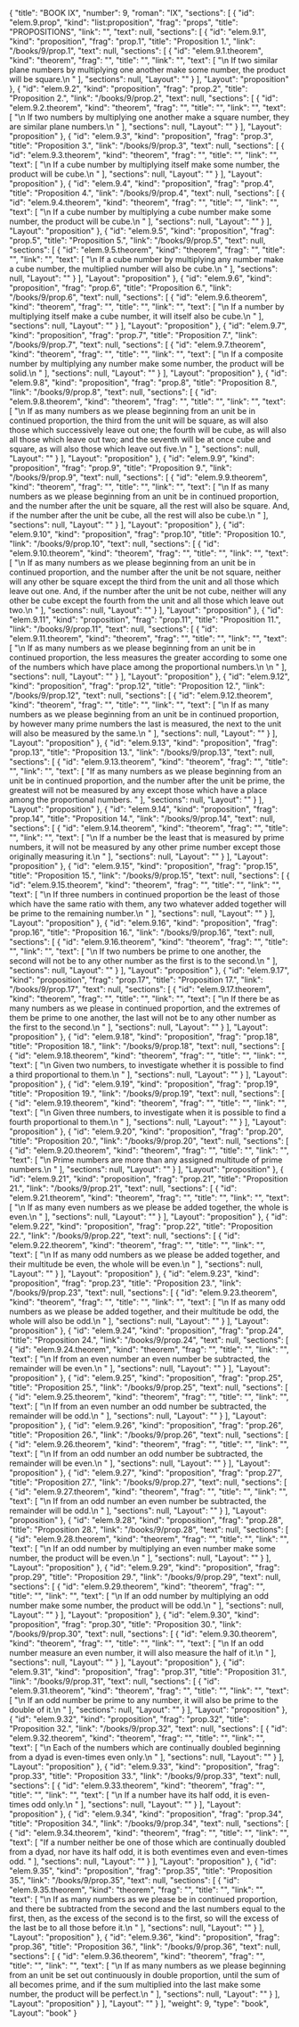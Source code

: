 {
  "title": "BOOK IX",
  "number": 9,
  "roman": "IX",
  "sections": [
    {
      "id": "elem.9.prop",
      "kind": "list:proposition",
      "frag": "props",
      "title": "PROPOSITIONS",
      "link": "",
      "text": null,
      "sections": [
        {
          "id": "elem.9.1",
          "kind": "proposition",
          "frag": "prop.1",
          "title": "Proposition 1.",
          "link": "/books/9/prop.1",
          "text": null,
          "sections": [
            {
              "id": "elem.9.1.theorem",
              "kind": "theorem",
              "frag": "",
              "title": "",
              "link": "",
              "text": [
                "\n       If two similar plane numbers by multiplying one another make some number, the product will be square.\n      "
              ],
              "sections": null,
              "Layout": ""
            }
          ],
          "Layout": "proposition"
        },
        {
          "id": "elem.9.2",
          "kind": "proposition",
          "frag": "prop.2",
          "title": "Proposition 2.",
          "link": "/books/9/prop.2",
          "text": null,
          "sections": [
            {
              "id": "elem.9.2.theorem",
              "kind": "theorem",
              "frag": "",
              "title": "",
              "link": "",
              "text": [
                "\n       If two numbers by multiplying one another make a square number, they are similar plane numbers.\n      "
              ],
              "sections": null,
              "Layout": ""
            }
          ],
          "Layout": "proposition"
        },
        {
          "id": "elem.9.3",
          "kind": "proposition",
          "frag": "prop.3",
          "title": "Proposition 3.",
          "link": "/books/9/prop.3",
          "text": null,
          "sections": [
            {
              "id": "elem.9.3.theorem",
              "kind": "theorem",
              "frag": "",
              "title": "",
              "link": "",
              "text": [
                "\n       If a cube number by multiplying itself make some number, the product will be cube.\n      "
              ],
              "sections": null,
              "Layout": ""
            }
          ],
          "Layout": "proposition"
        },
        {
          "id": "elem.9.4",
          "kind": "proposition",
          "frag": "prop.4",
          "title": "Proposition 4.",
          "link": "/books/9/prop.4",
          "text": null,
          "sections": [
            {
              "id": "elem.9.4.theorem",
              "kind": "theorem",
              "frag": "",
              "title": "",
              "link": "",
              "text": [
                "\n       If a cube number by multiplying a cube number make some number, the product will be cube.\n      "
              ],
              "sections": null,
              "Layout": ""
            }
          ],
          "Layout": "proposition"
        },
        {
          "id": "elem.9.5",
          "kind": "proposition",
          "frag": "prop.5",
          "title": "Proposition 5.",
          "link": "/books/9/prop.5",
          "text": null,
          "sections": [
            {
              "id": "elem.9.5.theorem",
              "kind": "theorem",
              "frag": "",
              "title": "",
              "link": "",
              "text": [
                "\n       If a cube number by multiplying any number make a cube number, the multiplied number will also be cube.\n      "
              ],
              "sections": null,
              "Layout": ""
            }
          ],
          "Layout": "proposition"
        },
        {
          "id": "elem.9.6",
          "kind": "proposition",
          "frag": "prop.6",
          "title": "Proposition 6.",
          "link": "/books/9/prop.6",
          "text": null,
          "sections": [
            {
              "id": "elem.9.6.theorem",
              "kind": "theorem",
              "frag": "",
              "title": "",
              "link": "",
              "text": [
                "\n       If a number by multiplying itself make a cube number, it will itself also be cube.\n      "
              ],
              "sections": null,
              "Layout": ""
            }
          ],
          "Layout": "proposition"
        },
        {
          "id": "elem.9.7",
          "kind": "proposition",
          "frag": "prop.7",
          "title": "Proposition 7.",
          "link": "/books/9/prop.7",
          "text": null,
          "sections": [
            {
              "id": "elem.9.7.theorem",
              "kind": "theorem",
              "frag": "",
              "title": "",
              "link": "",
              "text": [
                "\n       If a composite number by multiplying any number make some number, the product will be solid.\n      "
              ],
              "sections": null,
              "Layout": ""
            }
          ],
          "Layout": "proposition"
        },
        {
          "id": "elem.9.8",
          "kind": "proposition",
          "frag": "prop.8",
          "title": "Proposition 8.",
          "link": "/books/9/prop.8",
          "text": null,
          "sections": [
            {
              "id": "elem.9.8.theorem",
              "kind": "theorem",
              "frag": "",
              "title": "",
              "link": "",
              "text": [
                "\n       If as many numbers as we please beginning from an unit be in continued proportion, the third from the unit will be square, as will also those which successively leave out one; the fourth will be cube, as will also all those which leave out two; and the seventh will be at once cube and square, as will also those which leave out five.\n      "
              ],
              "sections": null,
              "Layout": ""
            }
          ],
          "Layout": "proposition"
        },
        {
          "id": "elem.9.9",
          "kind": "proposition",
          "frag": "prop.9",
          "title": "Proposition 9.",
          "link": "/books/9/prop.9",
          "text": null,
          "sections": [
            {
              "id": "elem.9.9.theorem",
              "kind": "theorem",
              "frag": "",
              "title": "",
              "link": "",
              "text": [
                "\n       If as many numbers as we please beginning from an unit be in continued proportion, and the number after the unit be square, all the rest will also be square. And, if the number after the unit be cube, all the rest will also be cube.\n      "
              ],
              "sections": null,
              "Layout": ""
            }
          ],
          "Layout": "proposition"
        },
        {
          "id": "elem.9.10",
          "kind": "proposition",
          "frag": "prop.10",
          "title": "Proposition 10.",
          "link": "/books/9/prop.10",
          "text": null,
          "sections": [
            {
              "id": "elem.9.10.theorem",
              "kind": "theorem",
              "frag": "",
              "title": "",
              "link": "",
              "text": [
                "\n       If as many numbers as we please beginning from an unit be in continued proportion, and the number after the unit be not square, neither will any other be square except the third from the unit and all those which leave out one. And, if the number after the unit be not cube, neither will any other be cube except the fourth from the unit and all those which leave out two.\n      "
              ],
              "sections": null,
              "Layout": ""
            }
          ],
          "Layout": "proposition"
        },
        {
          "id": "elem.9.11",
          "kind": "proposition",
          "frag": "prop.11",
          "title": "Proposition 11.",
          "link": "/books/9/prop.11",
          "text": null,
          "sections": [
            {
              "id": "elem.9.11.theorem",
              "kind": "theorem",
              "frag": "",
              "title": "",
              "link": "",
              "text": [
                "\n       If as many numbers as we please beginning from an unit be in continued proportion, the less measures the greater according to some one of the numbers which have place among the proportional numbers.\n       \n      "
              ],
              "sections": null,
              "Layout": ""
            }
          ],
          "Layout": "proposition"
        },
        {
          "id": "elem.9.12",
          "kind": "proposition",
          "frag": "prop.12",
          "title": "Proposition 12.",
          "link": "/books/9/prop.12",
          "text": null,
          "sections": [
            {
              "id": "elem.9.12.theorem",
              "kind": "theorem",
              "frag": "",
              "title": "",
              "link": "",
              "text": [
                "\n       If as many numbers as we please beginning from an unit be in continued proportion, by however many prime numbers the last is measured, the next to the unit will also be measured by the same.\n      "
              ],
              "sections": null,
              "Layout": ""
            }
          ],
          "Layout": "proposition"
        },
        {
          "id": "elem.9.13",
          "kind": "proposition",
          "frag": "prop.13",
          "title": "Proposition 13.",
          "link": "/books/9/prop.13",
          "text": null,
          "sections": [
            {
              "id": "elem.9.13.theorem",
              "kind": "theorem",
              "frag": "",
              "title": "",
              "link": "",
              "text": [
                "If as many numbers as we please beginning from an unit be in continued proportion, and the number after the unit be prime, the greatest will not be measured by any except those which have a place among the proportional numbers. "
              ],
              "sections": null,
              "Layout": ""
            }
          ],
          "Layout": "proposition"
        },
        {
          "id": "elem.9.14",
          "kind": "proposition",
          "frag": "prop.14",
          "title": "Proposition 14.",
          "link": "/books/9/prop.14",
          "text": null,
          "sections": [
            {
              "id": "elem.9.14.theorem",
              "kind": "theorem",
              "frag": "",
              "title": "",
              "link": "",
              "text": [
                "\n       If a number be the least that is measured by prime numbers, it will not be measured by any other prime number except those originally measuring it.\n      "
              ],
              "sections": null,
              "Layout": ""
            }
          ],
          "Layout": "proposition"
        },
        {
          "id": "elem.9.15",
          "kind": "proposition",
          "frag": "prop.15",
          "title": "Proposition 15.",
          "link": "/books/9/prop.15",
          "text": null,
          "sections": [
            {
              "id": "elem.9.15.theorem",
              "kind": "theorem",
              "frag": "",
              "title": "",
              "link": "",
              "text": [
                "\n       If three numbers in continued proportion be the least of those which have the same ratio with them, any two whatever added together will be prime to the remaining number.\n      "
              ],
              "sections": null,
              "Layout": ""
            }
          ],
          "Layout": "proposition"
        },
        {
          "id": "elem.9.16",
          "kind": "proposition",
          "frag": "prop.16",
          "title": "Proposition 16.",
          "link": "/books/9/prop.16",
          "text": null,
          "sections": [
            {
              "id": "elem.9.16.theorem",
              "kind": "theorem",
              "frag": "",
              "title": "",
              "link": "",
              "text": [
                "\n       If two numbers be prime to one another, the second will not be to any other number as the first is to the second.\n      "
              ],
              "sections": null,
              "Layout": ""
            }
          ],
          "Layout": "proposition"
        },
        {
          "id": "elem.9.17",
          "kind": "proposition",
          "frag": "prop.17",
          "title": "Proposition 17.",
          "link": "/books/9/prop.17",
          "text": null,
          "sections": [
            {
              "id": "elem.9.17.theorem",
              "kind": "theorem",
              "frag": "",
              "title": "",
              "link": "",
              "text": [
                "\n       If there be as many numbers as we please in continued proportion, and the extremes of them be prime to one another, the last will not be to any other number as the first to the second.\n      "
              ],
              "sections": null,
              "Layout": ""
            }
          ],
          "Layout": "proposition"
        },
        {
          "id": "elem.9.18",
          "kind": "proposition",
          "frag": "prop.18",
          "title": "Proposition 18.",
          "link": "/books/9/prop.18",
          "text": null,
          "sections": [
            {
              "id": "elem.9.18.theorem",
              "kind": "theorem",
              "frag": "",
              "title": "",
              "link": "",
              "text": [
                "\n       Given two numbers, to investigate whether it is possible to find a third proportional to them.\n      "
              ],
              "sections": null,
              "Layout": ""
            }
          ],
          "Layout": "proposition"
        },
        {
          "id": "elem.9.19",
          "kind": "proposition",
          "frag": "prop.19",
          "title": "Proposition 19.",
          "link": "/books/9/prop.19",
          "text": null,
          "sections": [
            {
              "id": "elem.9.19.theorem",
              "kind": "theorem",
              "frag": "",
              "title": "",
              "link": "",
              "text": [
                "\n       Given three numbers, to investigate when it is possible to find a fourth proportional to them.\n      "
              ],
              "sections": null,
              "Layout": ""
            }
          ],
          "Layout": "proposition"
        },
        {
          "id": "elem.9.20",
          "kind": "proposition",
          "frag": "prop.20",
          "title": "Proposition 20.",
          "link": "/books/9/prop.20",
          "text": null,
          "sections": [
            {
              "id": "elem.9.20.theorem",
              "kind": "theorem",
              "frag": "",
              "title": "",
              "link": "",
              "text": [
                "\n       Prime numbers are more than any assigned multitude of prime numbers.\n      "
              ],
              "sections": null,
              "Layout": ""
            }
          ],
          "Layout": "proposition"
        },
        {
          "id": "elem.9.21",
          "kind": "proposition",
          "frag": "prop.21",
          "title": "Proposition 21.",
          "link": "/books/9/prop.21",
          "text": null,
          "sections": [
            {
              "id": "elem.9.21.theorem",
              "kind": "theorem",
              "frag": "",
              "title": "",
              "link": "",
              "text": [
                "\n       If as many even numbers as we please be added together, the whole is even.\n      "
              ],
              "sections": null,
              "Layout": ""
            }
          ],
          "Layout": "proposition"
        },
        {
          "id": "elem.9.22",
          "kind": "proposition",
          "frag": "prop.22",
          "title": "Proposition 22.",
          "link": "/books/9/prop.22",
          "text": null,
          "sections": [
            {
              "id": "elem.9.22.theorem",
              "kind": "theorem",
              "frag": "",
              "title": "",
              "link": "",
              "text": [
                "\n       If as many odd numbers as we please be added together, and their multitude be even, the whole will be even.\n      "
              ],
              "sections": null,
              "Layout": ""
            }
          ],
          "Layout": "proposition"
        },
        {
          "id": "elem.9.23",
          "kind": "proposition",
          "frag": "prop.23",
          "title": "Proposition 23.",
          "link": "/books/9/prop.23",
          "text": null,
          "sections": [
            {
              "id": "elem.9.23.theorem",
              "kind": "theorem",
              "frag": "",
              "title": "",
              "link": "",
              "text": [
                "\n       If as many odd numbers as we please be added together, and their multitude be odd, the whole will also be odd.\n      "
              ],
              "sections": null,
              "Layout": ""
            }
          ],
          "Layout": "proposition"
        },
        {
          "id": "elem.9.24",
          "kind": "proposition",
          "frag": "prop.24",
          "title": "Proposition 24.",
          "link": "/books/9/prop.24",
          "text": null,
          "sections": [
            {
              "id": "elem.9.24.theorem",
              "kind": "theorem",
              "frag": "",
              "title": "",
              "link": "",
              "text": [
                "\n       If from an even number an even number be subtracted, the remainder will be even.\n      "
              ],
              "sections": null,
              "Layout": ""
            }
          ],
          "Layout": "proposition"
        },
        {
          "id": "elem.9.25",
          "kind": "proposition",
          "frag": "prop.25",
          "title": "Proposition 25.",
          "link": "/books/9/prop.25",
          "text": null,
          "sections": [
            {
              "id": "elem.9.25.theorem",
              "kind": "theorem",
              "frag": "",
              "title": "",
              "link": "",
              "text": [
                "\n       If from an even number an odd number be subtracted, the remainder will be odd.\n      "
              ],
              "sections": null,
              "Layout": ""
            }
          ],
          "Layout": "proposition"
        },
        {
          "id": "elem.9.26",
          "kind": "proposition",
          "frag": "prop.26",
          "title": "Proposition 26.",
          "link": "/books/9/prop.26",
          "text": null,
          "sections": [
            {
              "id": "elem.9.26.theorem",
              "kind": "theorem",
              "frag": "",
              "title": "",
              "link": "",
              "text": [
                "\n       If from an odd number an odd number be subtracted, the remainder will be even.\n      "
              ],
              "sections": null,
              "Layout": ""
            }
          ],
          "Layout": "proposition"
        },
        {
          "id": "elem.9.27",
          "kind": "proposition",
          "frag": "prop.27",
          "title": "Proposition 27.",
          "link": "/books/9/prop.27",
          "text": null,
          "sections": [
            {
              "id": "elem.9.27.theorem",
              "kind": "theorem",
              "frag": "",
              "title": "",
              "link": "",
              "text": [
                "\n       If from an odd number an even number be subtracted, the remainder will be odd.\n      "
              ],
              "sections": null,
              "Layout": ""
            }
          ],
          "Layout": "proposition"
        },
        {
          "id": "elem.9.28",
          "kind": "proposition",
          "frag": "prop.28",
          "title": "Proposition 28.",
          "link": "/books/9/prop.28",
          "text": null,
          "sections": [
            {
              "id": "elem.9.28.theorem",
              "kind": "theorem",
              "frag": "",
              "title": "",
              "link": "",
              "text": [
                "\n       If an odd number by multiplying an even number make some number, the product will be even.\n      "
              ],
              "sections": null,
              "Layout": ""
            }
          ],
          "Layout": "proposition"
        },
        {
          "id": "elem.9.29",
          "kind": "proposition",
          "frag": "prop.29",
          "title": "Proposition 29.",
          "link": "/books/9/prop.29",
          "text": null,
          "sections": [
            {
              "id": "elem.9.29.theorem",
              "kind": "theorem",
              "frag": "",
              "title": "",
              "link": "",
              "text": [
                "\n       If an odd number by multiplying an odd number make some number, the product will be odd.\n      "
              ],
              "sections": null,
              "Layout": ""
            }
          ],
          "Layout": "proposition"
        },
        {
          "id": "elem.9.30",
          "kind": "proposition",
          "frag": "prop.30",
          "title": "Proposition 30.",
          "link": "/books/9/prop.30",
          "text": null,
          "sections": [
            {
              "id": "elem.9.30.theorem",
              "kind": "theorem",
              "frag": "",
              "title": "",
              "link": "",
              "text": [
                "\n       If an odd number measure an even number, it will also measure the half of it.\n      "
              ],
              "sections": null,
              "Layout": ""
            }
          ],
          "Layout": "proposition"
        },
        {
          "id": "elem.9.31",
          "kind": "proposition",
          "frag": "prop.31",
          "title": "Proposition 31.",
          "link": "/books/9/prop.31",
          "text": null,
          "sections": [
            {
              "id": "elem.9.31.theorem",
              "kind": "theorem",
              "frag": "",
              "title": "",
              "link": "",
              "text": [
                "\n       If an odd number be prime to any number, it will also be prime to the double of it.\n      "
              ],
              "sections": null,
              "Layout": ""
            }
          ],
          "Layout": "proposition"
        },
        {
          "id": "elem.9.32",
          "kind": "proposition",
          "frag": "prop.32",
          "title": "Proposition 32.",
          "link": "/books/9/prop.32",
          "text": null,
          "sections": [
            {
              "id": "elem.9.32.theorem",
              "kind": "theorem",
              "frag": "",
              "title": "",
              "link": "",
              "text": [
                "\n       Each of the numbers which are continually doubled beginning from a dyad is even-times even only.\n      "
              ],
              "sections": null,
              "Layout": ""
            }
          ],
          "Layout": "proposition"
        },
        {
          "id": "elem.9.33",
          "kind": "proposition",
          "frag": "prop.33",
          "title": "Proposition 33.",
          "link": "/books/9/prop.33",
          "text": null,
          "sections": [
            {
              "id": "elem.9.33.theorem",
              "kind": "theorem",
              "frag": "",
              "title": "",
              "link": "",
              "text": [
                "\n       If a number have its half odd, it is even-times odd only.\n      "
              ],
              "sections": null,
              "Layout": ""
            }
          ],
          "Layout": "proposition"
        },
        {
          "id": "elem.9.34",
          "kind": "proposition",
          "frag": "prop.34",
          "title": "Proposition 34.",
          "link": "/books/9/prop.34",
          "text": null,
          "sections": [
            {
              "id": "elem.9.34.theorem",
              "kind": "theorem",
              "frag": "",
              "title": "",
              "link": "",
              "text": [
                "If a number neither be one of those which are continually doubled from a dyad, nor have its half odd, it is both eventimes even and even-times odd. "
              ],
              "sections": null,
              "Layout": ""
            }
          ],
          "Layout": "proposition"
        },
        {
          "id": "elem.9.35",
          "kind": "proposition",
          "frag": "prop.35",
          "title": "Proposition 35.",
          "link": "/books/9/prop.35",
          "text": null,
          "sections": [
            {
              "id": "elem.9.35.theorem",
              "kind": "theorem",
              "frag": "",
              "title": "",
              "link": "",
              "text": [
                "\n       If as many numbers as we please be in continued proportion, and there be subtracted from the second and the last numbers equal to the first, then, as the excess of the second is to the first, so will the excess of the last be to all those before it.\n      "
              ],
              "sections": null,
              "Layout": ""
            }
          ],
          "Layout": "proposition"
        },
        {
          "id": "elem.9.36",
          "kind": "proposition",
          "frag": "prop.36",
          "title": "Proposition 36.",
          "link": "/books/9/prop.36",
          "text": null,
          "sections": [
            {
              "id": "elem.9.36.theorem",
              "kind": "theorem",
              "frag": "",
              "title": "",
              "link": "",
              "text": [
                "\n       If as many numbers as we please beginning from an unit be set out continuously in double proportion, until the sum of all becomes prime, and if the sum multiplied into the last make some number, the product will be perfect.\n      "
              ],
              "sections": null,
              "Layout": ""
            }
          ],
          "Layout": "proposition"
        }
      ],
      "Layout": ""
    }
  ],
  "weight": 9,
  "type": "book",
  "Layout": "book"
}
